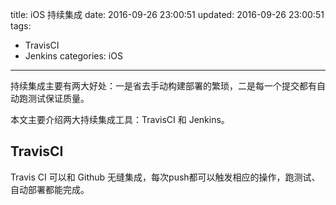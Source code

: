 title: iOS 持续集成
date: 2016-09-26 23:00:51
updated: 2016-09-26 23:00:51
tags:
- TravisCI
- Jenkins
categories: iOS
---

持续集成主要有两大好处：一是省去手动构建部署的繁琐，二是每一个提交都有自动跑测试保证质量。

本文主要介绍两大持续集成工具：TravisCI 和 Jenkins。

## TravisCI

Travis CI 可以和 Github 无缝集成，每次push都可以触发相应的操作，跑测试、自动部署都能完成。

